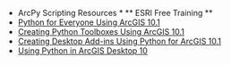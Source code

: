 * ArcPy Scripting Resources *
** ESRI Free Training **
* [Python for Everyone Using ArcGIS 10.1](http://training.esri.com/gateway/index.cfm?fa=catalog.webCourseDetail&courseid=2520) 
* [Creating Python Toolboxes Using ArcGIS 10.1](http://training.esri.com/gateway/index.cfm?fa=catalog.webCourseDetail&courseid=2523) 
* [Creating Desktop Add-ins Using Python for ArcGIS 10.1](http://training.esri.com/gateway/index.cfm?fa=catalog.webCourseDetail&courseid=2485) 
* [Using Python in ArcGIS Desktop 10](http://training.esri.com/gateway/index.cfm?fa=catalog.webCourseDetail&courseid=1868) 


